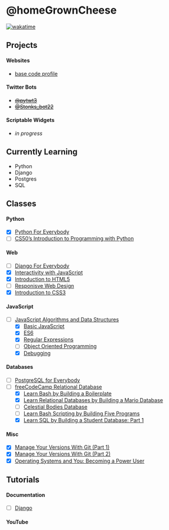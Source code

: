 # @homeGrownCheese

[![wakatime](https://wakatime.com/badge/user/e5022d71-61ac-40a2-961e-860ef02bb2b9.svg)](https://wakatime.com/@e5022d71-61ac-40a2-961e-860ef02bb2b9)

## Projects

#### Websites
- [base code profile](https://hmgrwnsh.pythonanywhere.com/)

#### Twitter Bots 
- ~~[@pytwt3](https://twitter.com/pytwt3)~~
- ~~[@Stonks_bot22](https://twitter.com/Stonks_bot22)~~

#### Scriptable Widgets

- _in progress_


## Currently Learning

- Python
- Django
- Postgres
- SQL

## Classes

#### Python
- [x] [Python For Everybody](https://www.py4e.com/)
- [ ] [CS50’s Introduction to Programming with Python](https://cs50.harvard.edu/python/2022/)
#### Web
- [ ] [Django For Everybody](https://www.dj4e.com)
- [x] [Interactivity with JavaScript](https://www.coursera.org/learn/javascript)
- [x] [Introduction to HTML5](https://www.coursera.org/learn/html)
- [ ] [Responisve Web Design](https://www.freecodecamp.org/learn/2022/responsive-web-design/)
- [x] [Introduction to CSS3](https://www.coursera.org/learn/introcss)
#### JavaScript
- [ ] [JavaScript Algorithms and Data Structures](https://www.freecodecamp.org/learn/javascript-algorithms-and-data-structures/)
  - [x] [Basic JavaScript](https://www.freecodecamp.org/learn/javascript-algorithms-and-data-structures/#basic-javascript)
  - [x] [ES6](https://www.freecodecamp.org/learn/javascript-algorithms-and-data-structures/#es6)
  - [x] [Regular Expressions](https://www.freecodecamp.org/learn/javascript-algorithms-and-data-structures/#regular-expressions)
  - [ ] [Object Oriented Programming](https://www.freecodecamp.org/learn/javascript-algorithms-and-data-structures/#object-oriented-programming)
  - [x] [Debugging](https://www.freecodecamp.org/learn/javascript-algorithms-and-data-structures/#debugging) 

#### Databases
- [ ] [PostgreSQL for Everybody](https://www.pg4e.com)
- [ ] [freeCodeCamp Relational Database](https://www.freecodecamp.org/learn/relational-database/)
  - [x] [Learn Bash by Building a Boilerplate](https://www.freecodecamp.org/learn/relational-database/#learn-bash-by-building-a-boilerplate)
  - [x] [Learn Relational Databases by Building a Mario Database](https://www.freecodecamp.org/learn/relational-database/#learn-relational-databases-by-building-a-mario-database)
  - [ ] [Celestial Bodies Database](https://www.freecodecamp.org/learn/relational-database/#build-a-celestial-bodies-database-project)
  - [ ] [Learn Bash Scripting by Building Five Programs](https://www.freecodecamp.org/learn/relational-database/#learn-bash-scripting-by-building-five-programs)
  - [x] [Learn SQL by Building a Student Database: Part 1](https://www.freecodecamp.org/learn/relational-database/#learn-sql-by-building-a-student-database-part-1)

#### Misc
- [x] [Manage Your Versions With Git (Part 1)](https://www.coursera.org/projects/git-1)
- [x] [Manage Your Versions With Git (Part 2)](https://www.coursera.org/projects/git-2)
- [x] [Operating Systems and You: Becoming a Power User](https://www.coursera.org/learn/os-power-user)

## Tutorials

#### Documentation
- [ ] [Django](https://docs.djangoproject.com/en/4.1/intro/tutorial01/)

#### YouTube


